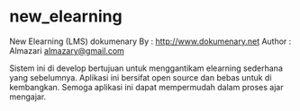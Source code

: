 new_elearning
=============

New Elearning (LMS) dokumenary
By     : http://www.dokumenary.net
Author : Almazari <almazary@gmail.com>


Sistem ini di develop bertujuan untuk menggantikam elearning sederhana yang sebelumnya. 
Aplikasi ini bersifat open source dan bebas untuk di kembangkan. Semoga aplikasi ini dapat mempermudah dalam proses ajar mengajar.




